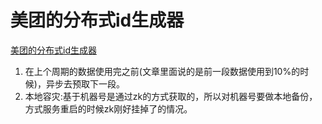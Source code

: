 # 美团的分布式id生成器

[美团的分布式id生成器](https://tech.meituan.com/2019/03/07/open-source-project-leaf.html?utm_source=gank.io%2Fxiandu&utm_medium=website)
1. 在上个周期的数据使用完之前(文章里面说的是前一段数据使用到10%的时候)，异步去预取下一段。
2. 本地容灾:基于机器号是通过zk的方式获取的，所以对机器号要做本地备份，方式服务重启的时候zk刚好挂掉了的情况。

